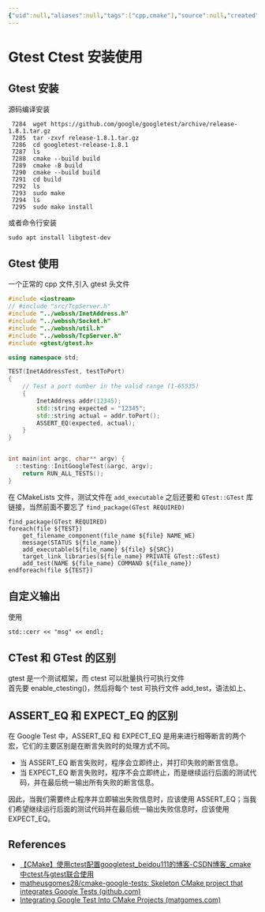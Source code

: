```yaml
---
{"uid":null,"aliases":null,"tags":["cpp,cmake"],"source":null,"created":"2022-12-08 17:44:04","updated":"2023-03-08 15:44:29","title":"Gtest Ctest 安装使用","dg-publish":true,"permalink":"/Pages/gtest ctest安装使用/","dgPassFrontmatter":true,"noteIcon":""}
---
```



# Gtest Ctest 安装使用

## Gtest 安装

源码编译安装

```shell
 7284  wget https://github.com/google/googletest/archive/release-1.8.1.tar.gz
 7285  tar -zxvf release-1.8.1.tar.gz
 7286  cd googletest-release-1.8.1
 7287  ls
 7288  cmake --build build
 7289  cmake -B build
 7290  cmake --build build
 7291  cd build
 7292  ls
 7293  sudo make
 7294  ls
 7295  sudo make install
```

或者命令行安装

```
sudo apt install libgtest-dev
```

## Gtest 使用

一个正常的 cpp 文件,引入 gtest 头文件

```cpp
#include <iostream>
// #include "src/TcpServer.h"
#include "../webssh/InetAddress.h"
#include "../webssh/Socket.h"
#include "../webssh/util.h"
#include "../webssh/TcpServer.h"
#include <gtest/gtest.h>

using namespace std;

TEST(InetAddressTest, testToPort)
{
    // Test a port number in the valid range (1-65535)
    {
        InetAddress addr(12345);
        std::string expected = "12345";
        std::string actual = addr.toPort();
        ASSERT_EQ(expected, actual);
    }
}


int main(int argc, char** argv) {
  ::testing::InitGoogleTest(&argc, argv);
    return RUN_ALL_TESTS();
}
```

在 CMakeLists 文件，测试文件在 `add_executable` 之后还要和 `GTest::GTest` 库链接，当然前面不要忘了 `find_package(GTest REQUIRED)`

```
find_package(GTest REQUIRED)
foreach(file ${TEST})
    get_filename_component(file_name ${file} NAME_WE)
    message(STATUS ${file_name})
    add_executable(${file_name} ${file} ${SRC})
    target_link_libraries(${file_name} PRIVATE GTest::GTest)
    add_test(NAME ${file_name} COMMAND ${file_name})
endforeach(file ${TEST})
```

## 自定义输出

使用
```
std::cerr << "msg" << endl;
```

## CTest 和 GTest 的区别

gtest 是一个测试框架，而 ctest 可以批量执行可执行文件  
首先要 enable_ctesting()，然后将每个 test 可执行文件 add_test，语法如上、

## ASSERT_EQ 和 EXPECT_EQ 的区别

在 Google Test 中，ASSERT_EQ 和 EXPECT_EQ 是用来进行相等断言的两个宏，它们的主要区别是在断言失败时的处理方式不同。

- 当 ASSERT_EQ 断言失败时，程序会立即终止，并打印失败的断言信息。
- 当 EXPECT_EQ 断言失败时，程序不会立即终止，而是继续运行后面的测试代码，并在最后统一输出所有失败的断言信息。

因此，当我们需要终止程序并立即输出失败信息时，应该使用 ASSERT_EQ；当我们希望继续运行后面的测试代码并在最后统一输出失败信息时，应该使用 EXPECT_EQ。

## References

- [【CMake】使用ctest配置googletest_beidou111的博客-CSDN博客_cmake中ctest与gtest联合使用](https://blog.csdn.net/weixin_43940314/article/details/127673307?spm=1001.2101.3001.6650.3&utm_medium=distribute.pc_relevant.none-task-blog-2%7Edefault%7EYuanLiJiHua%7EPosition-3-127673307-blog-90766192.pc_relevant_default&depth_1-utm_source=distribute.pc_relevant.none-task-blog-2%7Edefault%7EYuanLiJiHua%7EPosition-3-127673307-blog-90766192.pc_relevant_default&utm_relevant_index=4)
- [matheusgomes28/cmake-google-tests: Skeleton CMake project that integrates Google Tests (github.com)](https://github.com/matheusgomes28/cmake-google-tests)
- [Integrating Google Test Into CMake Projects (matgomes.com)](https://matgomes.com/integrate-google-test-into-cmake/)
